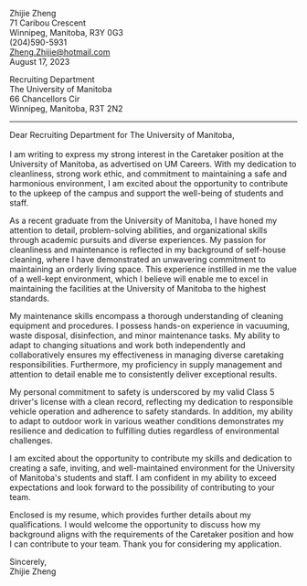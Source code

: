 Zhijie Zheng <br />
71 Caribou Crescent       
Winnipeg, Manitoba, R3Y 0G3       
(204)590-5931     
Zheng.Zhijie@hotmail.com  
August 17, 2023

Recruiting Department    
The University of Manitoba       
66 Chancellors Cir    
Winnipeg, Manitoba, R3T 2N2      

-----
Dear Recruiting Department for The University of Manitoba, <br /> <br /> 
I am writing to express my strong interest in the Caretaker position at the University of Manitoba, as advertised on UM Careers. With my dedication to cleanliness, strong work ethic, and commitment to maintaining a safe and harmonious environment, I am excited about the opportunity to contribute to the upkeep of the campus and support the well-being of students and staff.

As a recent graduate from the University of Manitoba, I have honed my attention to detail, problem-solving abilities, and organizational skills through academic pursuits and diverse experiences. My passion for cleanliness and maintenance is reflected in my background of self-house cleaning, where I have demonstrated an unwavering commitment to maintaining an orderly living space. This experience instilled in me the value of a well-kept environment, which I believe will enable me to excel in maintaining the facilities at the University of Manitoba to the highest standards.

My maintenance skills encompass a thorough understanding of cleaning equipment and procedures. I possess hands-on experience in vacuuming, waste disposal, disinfection, and minor maintenance tasks. My ability to adapt to changing situations and work both independently and collaboratively ensures my effectiveness in managing diverse caretaking responsibilities. Furthermore, my proficiency in supply management and attention to detail enable me to consistently deliver exceptional results.

My personal commitment to safety is underscored by my valid Class 5 driver's license with a clean record, reflecting my dedication to responsible vehicle operation and adherence to safety standards. In addition, my ability to adapt to outdoor work in various weather conditions demonstrates my resilience and dedication to fulfilling duties regardless of environmental challenges.

I am excited about the opportunity to contribute my skills and dedication to creating a safe, inviting, and well-maintained environment for the University of Manitoba's students and staff. I am confident in my ability to exceed expectations and look forward to the possibility of contributing to your team.

Enclosed is my resume, which provides further details about my qualifications. I would welcome the opportunity to discuss how my background aligns with the requirements of the Caretaker position and how I can contribute to your team. Thank you for considering my application. <br /> 

Sincerely, <br /> 
Zhijie Zheng
